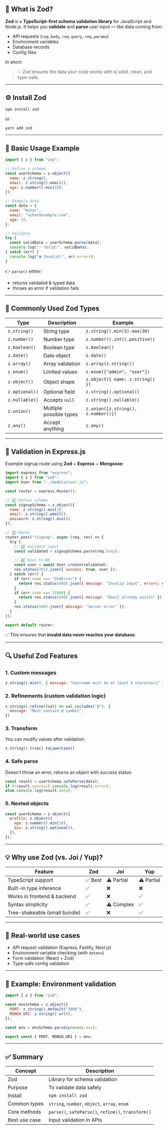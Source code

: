 ## 🧩 What is Zod?

**Zod** is a **TypeScript-first schema validation library** for JavaScript and Node.js.
It helps you **validate** and **parse** user input — like data coming from:

* API requests (`req.body`, `req.query`, `req.params`)
* Environment variables
* Database records
* Config files

In short:

> ✅ Zod ensures the data your code works with is valid, clean, and type-safe.

---

## ⚙️ Install Zod

```bash
npm install zod
```

or

```bash
yarn add zod
```

---

## 🧠 Basic Usage Example

```js
import { z } from "zod";

// Define a schema
const userSchema = z.object({
  name: z.string(),
  email: z.string().email(),
  age: z.number().min(18),
});

// Example data
const data = {
  name: "Nihar",
  email: "nihar@example.com",
  age: 19,
};

// Validate
try {
  const validData = userSchema.parse(data);
  console.log("✅ Valid:", validData);
} catch (err) {
  console.log("❌ Invalid:", err.errors);
}
```

👉 `parse()` either:

* returns validated & typed data
* throws an error if validation fails

---

## 🧩 Commonly Used Zod Types

| Type           | Description             | Example                             |
| -------------- | ----------------------- | ----------------------------------- |
| `z.string()`   | String type             | `z.string().min(3).max(30)`         |
| `z.number()`   | Number type             | `z.number().int().positive()`       |
| `z.boolean()`  | Boolean type            | `z.boolean()`                       |
| `z.date()`     | Date object             | `z.date()`                          |
| `z.array()`    | Array validation        | `z.array(z.string())`               |
| `z.enum()`     | Limited values          | `z.enum(["admin", "user"])`         |
| `z.object()`   | Object shape            | `z.object({ name: z.string() })`    |
| `z.optional()` | Optional field          | `z.string().optional()`             |
| `z.nullable()` | Accepts `null`          | `z.string().nullable()`             |
| `z.union()`    | Multiple possible types | `z.union([z.string(), z.number()])` |
| `z.any()`      | Accept anything         | `z.any()`                           |

---

## 🧰 Validation in Express.js

Example signup route using **Zod** + **Express** + **Mongoose**:

```js
import express from "express";
import { z } from "zod";
import User from "../models/user.js";

const router = express.Router();

// 1️⃣ Define schema
const signupSchema = z.object({
  name: z.string().min(3),
  email: z.string().email(),
  password: z.string().min(6),
});

// 2️⃣ Route
router.post("/signup", async (req, res) => {
  try {
    // 3️⃣ Validate input
    const validated = signupSchema.parse(req.body);

    // 4️⃣ Save to DB
    const user = await User.create(validated);
    res.status(201).json({ success: true, user });
  } catch (err) {
    if (err.name === "ZodError") {
      return res.status(400).json({ message: "Invalid input", errors: err.errors });
    }
    if (err.code === 11000) {
      return res.status(400).json({ message: "Email already exists" });
    }
    res.status(500).json({ message: "Server error" });
  }
});

export default router;
```

✅ This ensures that **invalid data never reaches your database**.

---

## 🔍 Useful Zod Features

### 1. **Custom messages**

```js
z.string().min(5, { message: "Username must be at least 5 characters" })
```

### 2. **Refinements (custom validation logic)**

```js
z.string().refine((val) => val.includes("@"), {
  message: "Must contain @ symbol",
})
```

### 3. **Transform**

You can modify values after validation:

```js
z.string().trim().toLowerCase()
```

### 4. **Safe parse**

Doesn’t throw an error, returns an object with success status:

```js
const result = userSchema.safeParse(data);
if (!result.success) console.log(result.error);
else console.log(result.data);
```

### 5. **Nested objects**

```js
const userSchema = z.object({
  profile: z.object({
    age: z.number().min(18),
    bio: z.string().optional(),
  }),
});
```

---

## 💡 Why use Zod (vs. Joi / Yup)?

| Feature                       | Zod    | Joi        | Yup        |
| ----------------------------- | ------ | ---------- | ---------- |
| TypeScript support            | ✅ Best | ⚠️ Partial | ⚠️ Partial |
| Built-in type inference       | ✅      | ❌          | ❌          |
| Works in frontend & backend   | ✅      | ❌          | ✅          |
| Syntax simplicity             | ✅      | ⚠️ Complex | ✅          |
| Tree-shakeable (small bundle) | ✅      | ❌          | ✅          |

---

## 🧱 Real-world use cases

* API request validation (Express, Fastify, Next.js)
* Environment variable checking (with `dotenv`)
* Form validation (React + Zod)
* Type-safe config validation

---

## 🧩 Example: Environment validation

```js
import { z } from "zod";

const envSchema = z.object({
  PORT: z.string().default("3000"),
  MONGO_URI: z.string().url(),
});

const env = envSchema.parse(process.env);

export const { PORT, MONGO_URI } = env;
```

---

## ✅ Summary

| Concept       | Description                                         |
| ------------- | --------------------------------------------------- |
| Zod           | Library for schema validation                       |
| Purpose       | To validate data safely                             |
| Install       | `npm install zod`                                   |
| Common types  | `string`, `number`, `object`, `array`, `enum`       |
| Core methods  | `parse()`, `safeParse()`, `refine()`, `transform()` |
| Best use case | Input validation in APIs                            |
